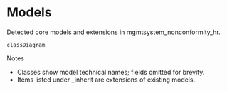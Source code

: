 # Models

Detected core models and extensions in mgmtsystem_nonconformity_hr.

```mermaid
classDiagram
```

Notes
- Classes show model technical names; fields omitted for brevity.
- Items listed under _inherit are extensions of existing models.
